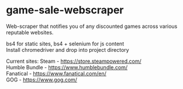 # game-sale-webscraper

Web-scraper that notifies you of any discounted games across various reputable websites.

bs4 for static sites, bs4 + selenium for js content \
Install chromedriver and drop into project directory

Current sites:
Steam - https://store.steampowered.com/ \
Humble Bundle - https://www.humblebundle.com/ \
Fanatical - https://www.fanatical.com/en/ \
GOG - https://www.gog.com/ 
